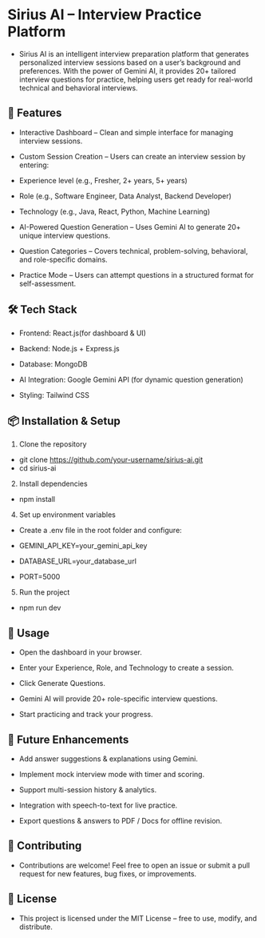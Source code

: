 # Sirius AI – Interview Practice Platform

- Sirius AI is an intelligent interview preparation platform that generates personalized interview sessions based on a user’s background and preferences. With the power of Gemini AI, it provides 20+ tailored interview questions for practice, helping users get ready for real-world technical and behavioral interviews.

## 🚀 Features

- Interactive Dashboard – Clean and simple interface for managing interview sessions.

- Custom Session Creation – Users can create an interview session by entering:

- Experience level (e.g., Fresher, 2+ years, 5+ years)

- Role (e.g., Software Engineer, Data Analyst, Backend Developer)

- Technology (e.g., Java, React, Python, Machine Learning)

- AI-Powered Question Generation – Uses Gemini AI to generate 20+ unique interview questions.

- Question Categories – Covers technical, problem-solving, behavioral, and role-specific domains.

- Practice Mode – Users can attempt questions in a structured format for self-assessment.

## 🛠️ Tech Stack

- Frontend: React.js(for dashboard & UI)

- Backend: Node.js + Express.js

- Database: MongoDB

- AI Integration: Google Gemini API (for dynamic question generation)

- Styling: Tailwind CSS 

## 📦 Installation & Setup

1. Clone the repository

- git clone https://github.com/your-username/sirius-ai.git
- cd sirius-ai


2. Install dependencies

- npm install


4. Set up environment variables
- Create a .env file in the root folder and configure:

- GEMINI_API_KEY=your_gemini_api_key
- DATABASE_URL=your_database_url
- PORT=5000


5. Run the project

- npm run dev

## 📖 Usage

- Open the dashboard in your browser.

- Enter your Experience, Role, and Technology to create a session.

- Click Generate Questions.

- Gemini AI will provide 20+ role-specific interview questions.

- Start practicing and track your progress.

## 🔮 Future Enhancements

- Add answer suggestions & explanations using Gemini.

- Implement mock interview mode with timer and scoring.

- Support multi-session history & analytics.

- Integration with speech-to-text for live practice.

- Export questions & answers to PDF / Docs for offline revision.

## 🤝 Contributing

- Contributions are welcome! Feel free to open an issue or submit a pull request for new features, bug fixes, or improvements.

## 📜 License


- This project is licensed under the MIT License – free to use, modify, and distribute.


